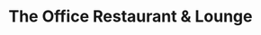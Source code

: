 ---
title: "The Office Restaurant & Lounge"
url: /topeka/the-office-restaurant-and-lounge/
shop: shop
---